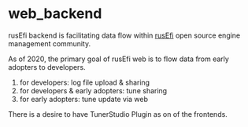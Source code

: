 # web_backend

rusEfi backend is facilitating data flow within [rusEfi](https://rusefi.com/) open source engine management community.

As of 2020, the primary goal of rusEfi web is to flow data from early adopters to developers.

1) for developers: log file upload & sharing
1) for developers & early adopters: tune sharing
1) for early adopters: tune update via web



There is a desire to have TunerStudio Plugin as on of the frontends.
